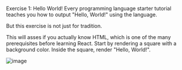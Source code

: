 Exercise 1: Hello World!
Every programming language starter tutorial teaches you how to output "Hello, World!" using the language.

But this exercise is not just for tradition.

This will asses if you actually know HTML, which is one of the many prerequisites before learning React. Start by rendering a square with a background color. Inside the square, render "Hello, World!".

![image](https://user-images.githubusercontent.com/45877593/213555210-67f5044b-c9a5-46c3-bc18-e5f32683fdc5.png)
